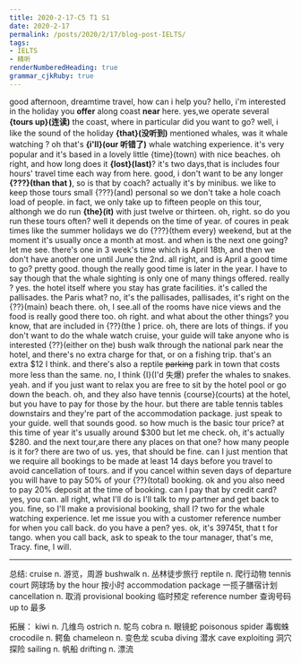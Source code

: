 ```yaml
---
title: 2020-2-17-C5 T1 S1
date: 2020-2-17
permalink: /posts/2020/2/17/blog-post-IELTS/ 
tags: 
- IELTS
- 精听
renderNumberedHeading: true
grammar_cjkRuby: true
---
```



good afternoon, dreamtime travel, how can i help you?
hello, i'm interested in the holiday you **offer** along coast **near** here.
yes,we operate several **{tours up}(连读)** the coast, where in particular did you want to go?
well, i like the sound of the holiday **{that}(没听到)** mentioned whales, was it whale watching ?
oh that's **{i'll}(our 听错了)** whale watching experience.
it's very popular and it's based in a lovely little {time}(town) with nice beaches.
oh right, and how long does it **{lost}(last)**?
it's two days,that is includes four hours' travel time each way from here.
good, i don't want to be any longer **{???}(than that )**, so is that by coach?
actually it's by minibus. we like to keep those tours small {???}(and) personal so we don't take a hole coach load of people.
in fact, we only take up to fifteen people on this tour, althongh we do run **{the}(it)** with just twelve or thirteen.
oh, right. so do you run these tours often?
well it depends on the time of year. of coures in peak times like the summer holidays we do {???}(them every) weekend, but at the moment it's usually once a month at most.
and when is the next one going?
let me see. there's one in 3 week's time which is April 18th, and then we don't have another one until June the 2nd.
all right, and is April  a good time to go?
pretty good. though the really good time is later in the year.
I have to say though that the whale sighting is only one of many things offered.
really ?
yes. the hotel itself where you stay has grate facilities. it's called the pallisades.
the Paris what?
no, it's the pallisades, pallisades, it's right on the {??}(main) beach there.
oh, I see.all of the rooms have nice views and the food is really good there too.
oh right. and what about the other things? you know, that are included in {??}(the ) price.
oh, there  are lots of things.
if you don't want to do the whale watch cruise, your guide will take anyone who is interested {??}(either on the) bush walk through the national park near the hotel, and there's no extra charge for that, or on a fishing trip.
that's an extra $12 I think. and there's also a reptile ~~parking~~  park in town that costs more less than the same.
no, I think {I}(I'd 失爆) prefer the whales to snakes.
yeah. and if you just want to relax you are free to sit by the hotel pool or go down the beach.
oh, and they also have tennis {course}(courts) at the hotel, but you have to pay for those by the hour.
but there are table tennis tables downstairs and they're part of the accommodation package. just speak to your guide.
well that sounds good. so how much is the basic tour price?
at this time of year it's usually around $300 but let me check. oh, it's actually $280.
and the next tour,are there any places on that one?
how many people is it for?
there are two of us.
yes, that should be fine. can I just mention that we require all bookings to be made at least 14 days before you travel to avoid cancellation of tours.
and if you cancel within seven days of departure you will have to pay 50% of your {??}(total) booking.
ok
and you also need to pay 20% deposit at the time of booking.
can I pay that by credit card?
yes, you can.
all right, what I'll do is I'll talk to my partner and get back to you.
fine, so I'll make a provisional booking, shall I? two for the whale watching experience.
let me issue you with a customer reference number for when you call back. do you have a pen?
yes.
ok, it's 39745t, that t for tango.
when you call back, ask to speak to the tour manager, that's me, Tracy.
fine, I will.


----------


总结:
cruise  n. 游览，周游 
bushwalk  n. 丛林徒步旅行 
reptile  n. 爬行动物 
tennis court  网球场 
by the hour  按小时 
accommodation package  一揽子膳宿计划 
cancellation  n. 取消 
provisional booking  临时预定 
reference number  查询号码 
up to  最多 

拓展：
kiwi  n. 几维鸟 
ostrich  n. 鸵鸟 
cobra  n. 眼镜蛇 
poisonous spider  毒蜘蛛 
crocodile  n. 鳄鱼 
chameleon  n. 变色龙 
scuba diving  潜水 
cave exploiting  洞穴探险 
sailing  n. 帆船 
drifting  n. 漂流 